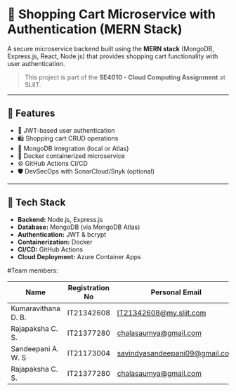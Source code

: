 # 🛒 Shopping Cart Microservice with Authentication (MERN Stack)

A secure microservice backend built using the **MERN stack** (MongoDB, Express.js, React, Node.js) that provides shopping cart functionality with user authentication.

> This project is part of the **SE4010 - Cloud Computing Assignment** at SLIIT.

---

## 📌 Features

- 🔐 JWT-based user authentication
- 🛍️ Shopping cart CRUD operations
- 🧱 MongoDB integration (local or Atlas)
- 🐳 Docker containerized microservice
- ⚙️ GitHub Actions CI/CD
- 🛡️ DevSecOps with SonarCloud/Snyk (optional)

---

## 🧰 Tech Stack

- **Backend:** Node.js, Express.js
- **Database:** MongoDB (via MongoDB Atlas)
- **Authentication:** JWT & bcrypt
- **Containerization:** Docker
- **CI/CD:** GitHub Actions
- **Cloud Deployment:** Azure Container Apps

#Team members:

| Name                | Registration No | Personal Email                 |
|---------------------|-----------------|--------------------------------|
| Kumaravithana D. B. | IT21342608      | IT21342608@my.sliit.com        |
| Rajapaksha C. S.    | IT21377280      | chalasaumya@gmail.com          |
| Sandeepani A. W. S  | IT21173004      | savindyasandeepani09@gmail.com |
| Rajapaksha C. S.    | IT21377280      | chalasaumya@gmail.com          |


